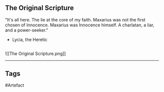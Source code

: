 ## The Original Scripture
"It's all here. The lie at the core of my faith. Maxarius was not the first chosen of
Innocence. Maxarius was Innocence himself. A charlatan, a liar, and a power-seeker."
- Lycia, the Heretic
## 
![[The Original Scripture.png]]

---
## Tags
#Artefact